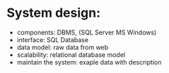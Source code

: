 # System design:

* components: DBMS, (SQL Server MS Windows)
* interface: SQL Database
* data model: raw data from web
* scalability: relational database model
* maintain the system: exaple data with description
